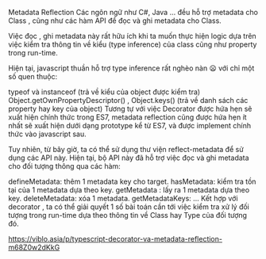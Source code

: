 Metadata Reflection
Các ngôn ngữ như C#, Java ... đều hỗ trợ metadata cho Class , cũng như các hàm API để đọc và ghi metadata cho Class.

Việc đọc , ghi metadata này rất hữu ích khi ta muốn thực hiện logic dựa trên việc kiểm tra thông tin về kiểu (type inference) của class cũng như property trong run-time.

Hiện tại, javascript thuần hỗ trợ type inference rất nghèo nàn 😦 với chỉ một số quen thuộc:

typeof và instanceof (trả về kiểu của object được kiểm tra)
Object.getOwnPropertyDescriptor() , Object.keys() (trả về danh sách các property hay key của object)
Tương tự với việc Decorator được hứa hẹn sẽ xuất hiện chính thức trong ES7, metadata reflection cũng được hứa hẹn ít nhất sẽ xuất hiện dưới dạng prototype kể từ ES7, và được implement chính thức vào javascript sau.

Tuy nhiên, từ bây giờ, ta có thể sử dụng thư viện reflect-metadata để sử dụng các API này. Hiện tại, bộ API này đã hỗ trợ việc đọc và ghi metadata cho đối tượng thông qua các hàm:

defineMetadata: thêm 1 metadata key cho target.
hasMetadata: kiểm tra tồn tại của 1 metadata dựa theo key.
getMetadata : lấy ra 1 metadata dựa theo key.
deleteMetadata: xóa 1 metadata.
getMetadataKeys:
...
Kết hợp với decorator , ta có thể giải quyết 1 số bài toán cần tới việc kiểm tra xử lý đối tượng trong run-time dựa theo thông tin về Class hay Type của đối tượng đó.


https://viblo.asia/p/typescript-decorator-va-metadata-reflection-m68Z0w2dKkG
